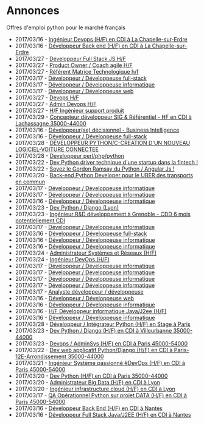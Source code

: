 # Annonces

Offres d'emploi python pour le marché français

* 2017/03/16 - [Ingénieur Devops (H/F) en CDI à La Chapelle-sur-Erdre](http://www.pyjobs.fr/jobs/details/5417/ingenieur-devops-h-f-en-cdi-a-la-chapelle-sur-erdre "Ingénieur Devops (H/F) en CDI à La Chapelle-sur-Erdre")
* 2017/03/16 - [Développeur Back end (H/F) en CDI à La Chapelle-sur-Erdre](http://www.pyjobs.fr/jobs/details/5416/developpeur-back-end-h-f-en-cdi-a-la-chapelle-sur-erdre "Développeur Back end (H/F) en CDI à La Chapelle-sur-Erdre")
* 2017/03/27 - [Développeur Full Stack JS H/F](http://www.pyjobs.fr/jobs/details/5327/developpeur-full-stack-js-h-f "Développeur Full Stack JS H/F")
* 2017/03/27 - [Product Owner / Coach agile H/F](http://www.pyjobs.fr/jobs/details/5328/product-owner-coach-agile-h-f "Product Owner / Coach agile H/F")
* 2017/03/27 - [Référent Matrice Technologique h/f](http://www.pyjobs.fr/jobs/details/5325/referent-matrice-technologique-h-f "Référent Matrice Technologique h/f")
* 2017/03/17 - [Développeur / Développeuse full-stack](http://www.pyjobs.fr/jobs/details/5312/developpeur-developpeuse-full-stack "Développeur / Développeuse full-stack")
* 2017/03/17 - [Développeur / Développeuse informatique](http://www.pyjobs.fr/jobs/details/5311/developpeur-developpeuse-informatique "Développeur / Développeuse informatique")
* 2017/03/17 - [Développeur / Développeuse web](http://www.pyjobs.fr/jobs/details/5313/developpeur-developpeuse-web "Développeur / Développeuse web")
* 2017/03/27 - [Devops H/F](http://www.pyjobs.fr/jobs/details/5323/devops-h-f "Devops H/F")
* 2017/03/27 - [Admin Devops H/F](http://www.pyjobs.fr/jobs/details/5324/admin-devops-h-f "Admin Devops H/F")
* 2017/03/27 - [H/F Ingénieur support produit](http://www.pyjobs.fr/jobs/details/5322/h-f-ingenieur-support-produit "H/F Ingénieur support produit")
* 2017/03/29 - [Concepteur développeur SIG & Référentiel - HF en CDI à Lachassagne 35000-44000](http://www.pyjobs.fr/jobs/details/5431/concepteur-developpeur-sig-referentiel-hf-en-cdi-a-lachassagne-35000-44000 "Concepteur développeur SIG & Référentiel - HF en CDI à Lachassagne 35000-44000")
* 2017/03/16 - [Développeur(se) décisionnel - Business Intelligence](http://www.pyjobs.fr/jobs/details/5299/developpeur-se-decisionnel-business-intelligence "Développeur(se) décisionnel - Business Intelligence")
* 2017/03/16 - [Développeur / Développeuse full-stack](http://www.pyjobs.fr/jobs/details/5298/developpeur-developpeuse-full-stack "Développeur / Développeuse full-stack")
* 2017/03/28 - [DÉVELOPPEUR PYTHON/C-CREATION D'UN NOUVEAU LOGICIEL-VOITURE CONNECTEE](http://www.pyjobs.fr/jobs/details/5330/developpeur-python-c-creation-dun-nouveau-logiciel-voiture-connectee "DÉVELOPPEUR PYTHON/C-CREATION D'UN NOUVEAU LOGICIEL-VOITURE CONNECTEE")
* 2017/03/28 - [Developpeur perl/php/python](http://www.pyjobs.fr/jobs/details/5329/developpeur-perl-php-python "Developpeur perl/php/python")
* 2017/03/22 - [Dev Python driver technique d'une startup dans la fintech !](http://www.pyjobs.fr/jobs/details/5317/dev-python-driver-technique-dune-startup-dans-la-fintech "Dev Python driver technique d'une startup dans la fintech !")
* 2017/03/22 - [Soyez le Gordon Ramsay du Python / Angular Js !](http://www.pyjobs.fr/jobs/details/5316/soyez-le-gordon-ramsay-du-python-angular-js "Soyez le Gordon Ramsay du Python / Angular Js !")
* 2017/03/20 - [Back-end Python Developer pour le UBER des transports en commun](http://www.pyjobs.fr/jobs/details/5315/back-end-python-developer-pour-le-uber-des-transports-en-commun "Back-end Python Developer pour le UBER des transports en commun")
* 2017/03/17 - [Développeur / Développeuse informatique](http://www.pyjobs.fr/jobs/details/5310/developpeur-developpeuse-informatique "Développeur / Développeuse informatique")
* 2017/03/17 - [Développeur / Développeuse informatique](http://www.pyjobs.fr/jobs/details/5309/developpeur-developpeuse-informatique "Développeur / Développeuse informatique")
* 2017/03/16 - [Développeur / Développeuse informatique](http://www.pyjobs.fr/jobs/details/5300/developpeur-developpeuse-informatique "Développeur / Développeuse informatique")
* 2017/03/23 - [Dev Python / Django (Lyon)](http://www.pyjobs.fr/jobs/details/5318/dev-python-django-lyon "Dev Python / Django (Lyon)")
* 2017/03/23 - [Ingénieur R&D développement à Grenoble - CDD 6 mois potentiellement CDI](http://www.pyjobs.fr/jobs/details/5319/ingenieur-r-d-developpement-a-grenoble-cdd-6-mois-potentiellement-cdi "Ingénieur R&D développement à Grenoble - CDD 6 mois potentiellement CDI")
* 2017/03/17 - [Développeur / Développeuse informatique](http://www.pyjobs.fr/jobs/details/5308/developpeur-developpeuse-informatique "Développeur / Développeuse informatique")
* 2017/03/16 - [Développeur / Développeuse full-stack](http://www.pyjobs.fr/jobs/details/5296/developpeur-developpeuse-full-stack "Développeur / Développeuse full-stack")
* 2017/03/16 - [Développeur / Développeuse informatique](http://www.pyjobs.fr/jobs/details/5295/developpeur-developpeuse-informatique "Développeur / Développeuse informatique")
* 2017/03/16 - [Développeur / Développeuse informatique](http://www.pyjobs.fr/jobs/details/5297/developpeur-developpeuse-informatique "Développeur / Développeuse informatique")
* 2017/03/24 - [Administrateur Systèmes et Réseaux (H/F)](http://www.pyjobs.fr/jobs/details/5321/administrateur-systemes-et-reseaux-h-f "Administrateur Systèmes et Réseaux (H/F)")
* 2017/03/24 - [Ingénieur DevOps (H/F)](http://www.pyjobs.fr/jobs/details/5320/ingenieur-devops-h-f "Ingénieur DevOps (H/F)")
* 2017/03/17 - [Développeur / Développeuse informatique](http://www.pyjobs.fr/jobs/details/5306/developpeur-developpeuse-informatique "Développeur / Développeuse informatique")
* 2017/03/17 - [Développeur / Développeuse informatique](http://www.pyjobs.fr/jobs/details/5307/developpeur-developpeuse-informatique "Développeur / Développeuse informatique")
* 2017/03/17 - [Développeur / Développeuse informatique](http://www.pyjobs.fr/jobs/details/5305/developpeur-developpeuse-informatique "Développeur / Développeuse informatique")
* 2017/03/17 - [Développeur / Développeuse informatique](http://www.pyjobs.fr/jobs/details/5314/developpeur-developpeuse-informatique "Développeur / Développeuse informatique")
* 2017/03/17 - [Analyste développeur / développeuse](http://www.pyjobs.fr/jobs/details/5304/analyste-developpeur-developpeuse "Analyste développeur / développeuse")
* 2017/03/16 - [Développeur / Développeuse web](http://www.pyjobs.fr/jobs/details/5290/developpeur-developpeuse-web "Développeur / Développeuse web")
* 2017/03/16 - [Développeur / Développeuse informatique](http://www.pyjobs.fr/jobs/details/5291/developpeur-developpeuse-informatique "Développeur / Développeuse informatique")
* 2017/03/16 - [H/F Développeur informatique Java/J2ee (H/F)](http://www.pyjobs.fr/jobs/details/5301/h-f-developpeur-informatique-java-j2ee-h-f "H/F Développeur informatique Java/J2ee (H/F)")
* 2017/03/16 - [Développeur / Développeuse informatique](http://www.pyjobs.fr/jobs/details/5292/developpeur-developpeuse-informatique "Développeur / Développeuse informatique")
* 2017/03/28 - [Développeur / Intégrateur Python (H/F) en Stage à Paris](http://www.pyjobs.fr/jobs/details/5331/developpeur-integrateur-python-h-f-en-stage-a-paris "Développeur / Intégrateur Python (H/F) en Stage à Paris")
* 2017/03/23 - [Dev Python / Django (H/F) en CDI à Villeurbanne 35000-44000](http://www.pyjobs.fr/jobs/details/5429/dev-python-django-h-f-en-cdi-a-villeurbanne-35000-44000 "Dev Python / Django (H/F) en CDI à Villeurbanne 35000-44000")
* 2017/03/23 - [Devops / AdminSys (H/F) en CDI à Paris 45000-54000](http://www.pyjobs.fr/jobs/details/5428/devops-adminsys-h-f-en-cdi-a-paris-45000-54000 "Devops / AdminSys (H/F) en CDI à Paris 45000-54000")
* 2017/03/22 - [Dev web applicatif Python/Django (H/F) en CDI à Paris-12E-Arrondissement 35000-44000](http://www.pyjobs.fr/jobs/details/5427/dev-web-applicatif-python-django-h-f-en-cdi-a-paris-12e-arrondissement-35000-44000 "Dev web applicatif Python/Django (H/F) en CDI à Paris-12E-Arrondissement 35000-44000")
* 2017/03/21 - [Ingénieur Système passionné #DevOps (H/F) en CDI à Paris 45000-54000](http://www.pyjobs.fr/jobs/details/5426/ingenieur-systeme-passionne-devops-h-f-en-cdi-a-paris-45000-54000 "Ingénieur Système passionné #DevOps (H/F) en CDI à Paris 45000-54000")
* 2017/03/20 - [Dev Python (H/F) en CDI à Paris 35000-44000](http://www.pyjobs.fr/jobs/details/5425/dev-python-h-f-en-cdi-a-paris-35000-44000 "Dev Python (H/F) en CDI à Paris 35000-44000")
* 2017/03/20 - [Administrateur Big Data (H/F) en CDI à Lyon](http://www.pyjobs.fr/jobs/details/5424/administrateur-big-data-h-f-en-cdi-a-lyon "Administrateur Big Data (H/F) en CDI à Lyon")
* 2017/03/20 - [Ingénieur infrastructure cloud (H/F) en CDI à Lyon](http://www.pyjobs.fr/jobs/details/5423/ingenieur-infrastructure-cloud-h-f-en-cdi-a-lyon "Ingénieur infrastructure cloud (H/F) en CDI à Lyon")
* 2017/03/17 - [QA Opérationnel Python sur projet DATA (H/F) en CDI à Paris 45000-54000](http://www.pyjobs.fr/jobs/details/5422/qa-operationnel-python-sur-projet-data-h-f-en-cdi-a-paris-45000-54000 "QA Opérationnel Python sur projet DATA (H/F) en CDI à Paris 45000-54000")
* 2017/03/16 - [Développeur Back End (H/F) en CDI à Nantes](http://www.pyjobs.fr/jobs/details/5421/developpeur-back-end-h-f-en-cdi-a-nantes "Développeur Back End (H/F) en CDI à Nantes")
* 2017/03/16 - [Développeur Full Stack Java/J2EE (H/F) en CDI à Nantes](http://www.pyjobs.fr/jobs/details/5420/developpeur-full-stack-java-j2ee-h-f-en-cdi-a-nantes "Développeur Full Stack Java/J2EE (H/F) en CDI à Nantes")

